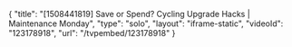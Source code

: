 {
    "title": "[1508441819] Save or Spend? Cycling Upgrade Hacks | Maintenance Monday",
    "type": "solo",
    "layout": "iframe-static",
    "videoId": "123178918",
    "url": "\/tvpembed\/123178918"
}